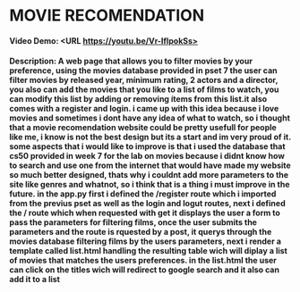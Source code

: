 # MOVIE RECOMENDATION
#### Video Demo:  <URL https://youtu.be/Vr-IfIpokSs>
#### Description: A web page that allows you to filter movies by your preference, using the movies database provided in pset 7 the user can filter movies by released year, mínimum rating, 2 actors and a director, you also can add the movies that you like to a list of films to watch, you can modify this list by adding or removing ítems from this list.it also comes with a register and login. i came up with this idea because i love movies and sometimes i dont have any idea of what to watch, so i thought that a movie recomendation website could be pretty usefull for people like me, i know is not the best design but its a start and im very proud of it. some aspects that i would like to improve is that i used the database that cs50 provided in week 7 for the lab on movies because i didnt know how to search and use one from the internet that would have made my website so much better designed, thats why i couldnt add more parameters to the site like genres and whatnot, so i think that is a thing i must improve in the future. in the app.py first i defined the /register route which i imported from the previus pset as well as the login and logut routes, next i defined the / route which when requested with get it displays the user a form to pass the parameters for filtering films, once the user submits the parameters and the route is rquested by a post, it querys through the movies database filtering films by the users parameters, next i render a template called list.html handling the resulting table wich will diplay a list of movies that matches the users preferences. in the list.html the user can click on the titles wich will redirect to google search and it also can add it to a list